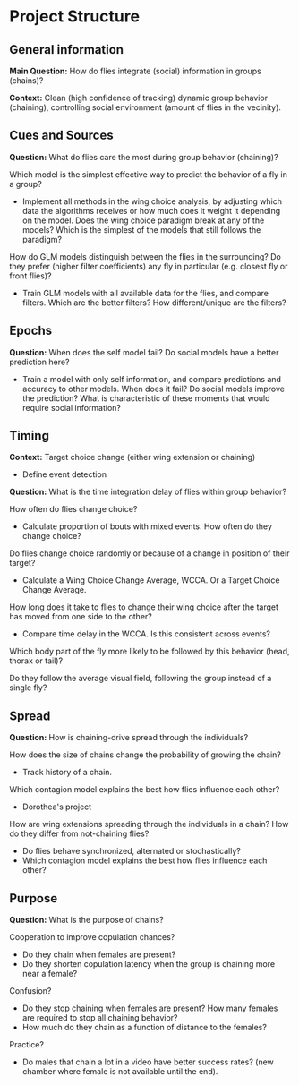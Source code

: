 # Project Structure

## General information

**Main Question:** How do flies integrate (social) information in groups (chains)?

**Context:** Clean (high confidence of tracking) dynamic group behavior (chaining), controlling social environment (amount of flies in the vecinity).

## Cues and Sources

**Question:** What do flies care the most during group behavior (chaining)?

 Which model is the simplest effective way to predict the behavior of a fly in a group?
* Implement all methods in the wing choice analysis, by adjusting which data the algorithms receives or how much does it weight it depending on the model. Does the wing choice paradigm break at any of the models? Which is the simplest of the models that still follows the paradigm?

How do GLM models distinguish between the flies in the surrounding? Do they prefer (higher filter coefficients) any fly in particular (e.g. closest fly or front flies)?
* Train GLM models with all available data for the flies, and compare filters. Which are the better filters? How different/unique are the filters?

## Epochs

**Question:** When does the self model fail? Do social models have a better prediction here?

* Train a model with only self information, and compare predictions and accuracy to other models. When does it fail? Do social models improve the prediction? What is characteristic of these moments that would require social information?

## Timing

**Context:** Target choice change (either wing extension or chaining)

* Define event detection

**Question:** What is the time integration delay of flies within group behavior?

How often do flies change choice?

* Calculate proportion of bouts with mixed events. How often do they change choice?

Do flies change choice randomly or because of a change in position of their target?

* Calculate a Wing Choice Change Average, WCCA. Or a Target Choice Change Average.

How long does it take to flies to change their wing choice after the target has moved from one side to the other?

* Compare time delay in the WCCA. Is this consistent across events?

Which body part of the fly more likely to be followed by this behavior (head, thorax or tail)?

Do they follow the average visual field, following the group instead of a single fly?


## Spread

**Question:** How is chaining-drive spread through the individuals?

How does the size of chains change the probability of growing the chain?

* Track history of a chain.

Which contagion model explains the best how flies influence each other?

* Dorothea's project

How are wing extensions spreading through the individuals in a chain? How do they differ from not-chaining flies?

* Do flies behave synchronized, alternated or stochastically?
* Which contagion model explains the best how flies influence each other?

## Purpose

**Question:** What is the purpose of chains?

Cooperation to improve copulation chances?
* Do they chain when females are present?
* Do they shorten copulation latency when the group is chaining more near a female?

Confusion?
* Do they stop chaining when females are present? How many females are required to stop all chaining behavior?
* How much do they chain as a function of distance to the females?

Practice?
* Do males that chain a lot in a video have better success rates? (new chamber where female is not available until the end).


